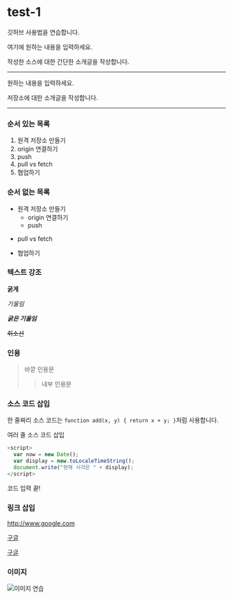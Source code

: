 # test-1
깃허브 사용법을 연습합니다.

여기에 원하는 내용을 입력하세요.

작성한 소스에 대한 간단한 소개글을 작성합니다.

---

원하는 내용을 입력하세요.

저장소에 대한 소개글을 작성합니다.

***
### 순서 있는 목록

1. 원격 저장소 만들기
2. origin 연결하기
3. push
4. pull vs fetch
5. 협업하기

### 순서 없는 목록

- 원격 저장소 만들기
  -  origin 연결하기
  + push
* pull vs fetch
- 협업하기

### 텍스트 강조

**굵게**

*기울임*

***굵은 기울임***

~~취소선~~

### 인용

> 바깥 인용문
>> 내부 인용문

### 소스 코드 삽입

한 줄짜리 소스 코드는 `function add(x, y) { return x + y; }`처럼 사용합니다.

여러 줄 소스 코드 삽입

```javascript
<script>
  var now = new Date();
  var display = new.toLocaleTimeString();
  document.write("현재 시각은 " + display);
</script>
```

코드 입력 끝!

### 링크 삽입

<http://www.google.com>

[구글](http://www.google.com)

[구글](http://www.google.com, "검색 사이트")

### 이미지

![이미지 연습](images/image-mine.jpg)
